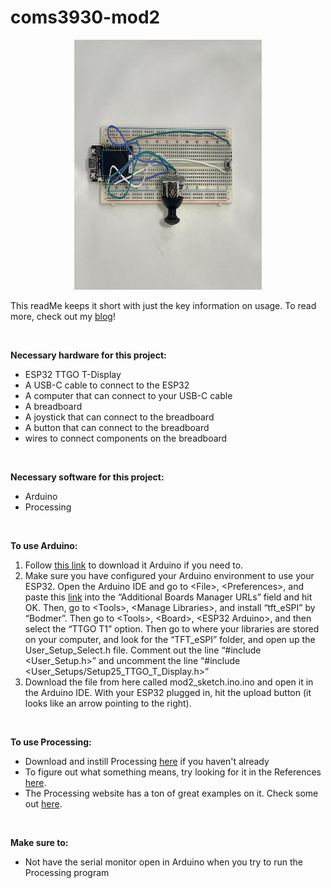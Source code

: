 # coms3930-mod2

<p align="center">
  <img width="300" height="400" src="/breadboard.jpg">
</p>

This readMe keeps it short with just the key information on usage. To read more, check out my [blog](https://www.notion.so/Interactive-Devices-7bde556273a6435181ae392104cf6105?pvs=4)!

<br />

**Necessary hardware for this project:**
<br />
- ESP32 TTGO T-Display
- A USB-C cable to connect to the ESP32
- A computer that can connect to your USB-C cable 
- A breadboard
- A joystick that can connect to the breadboard
- A button that can connect to the breadboard
- wires to connect components on the breadboard

<br />

**Necessary software for this project:**
<br />
- Arduino
- Processing

<br />

**To use Arduino:**
<br />
1. Follow [this link](https://www.arduino.cc/en/software) to download it Arduino if you need to.
2. Make sure you have configured your Arduino environment to use your ESP32. Open the Arduino IDE and go to \<File\>, \<Preferences\>, and paste this [link](https://dl.espressif.com/dl/package_esp32_index.json) into the “Additional Boards Manager URLs” field and hit OK. Then, go to \<Tools\>, \<Manage Libraries\>, and install “tft_eSPI” by “Bodmer”. Then go to \<Tools\>, \<Board\>, \<ESP32 Arduino\>, and then select the “TTGO T1” option. Then go to where your libraries are stored on your computer, and look for the “TFT_eSPI” folder, and open up the User_Setup_Select.h file. Comment out the line “#include <User_Setup.h>” and uncomment the line “#include <User_Setups/Setup25_TTGO_T_Display.h>”
3. Download the file from here called mod2_sketch.ino.ino and open it in the Arduino IDE. With your ESP32 plugged in, hit the upload button (it looks like an arrow pointing to the right).

<br />

**To use Processing:**
- Download and instill Processing [here](https://processing.org/download) if you haven't already
- To figure out what something means, try looking for it in the References [here](https://processing.org/reference).
- The Processing website has a ton of great examples on it. Check some out [here](https://processing.org/examples).

<br />

**Make sure to:**
- Not have the serial monitor open in Arduino when you try to run the Processing program 
